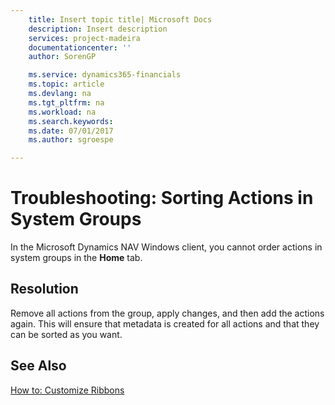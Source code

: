 ```yaml
---
    title: Insert topic title| Microsoft Docs
    description: Insert description
    services: project-madeira
    documentationcenter: ''
    author: SorenGP

    ms.service: dynamics365-financials
    ms.topic: article
    ms.devlang: na
    ms.tgt_pltfrm: na
    ms.workload: na
    ms.search.keywords:
    ms.date: 07/01/2017
    ms.author: sgroespe

---
```

# Troubleshooting: Sorting Actions in System Groups
In the Microsoft Dynamics NAV Windows client, you cannot order actions in system groups in the **Home** tab.  
  
## Resolution  
 Remove all actions from the group, apply changes, and then add the actions again. This will ensure that metadata is created for all actions and that they can be sorted as you want.  
  
## See Also  
 [How to: Customize Ribbons](../how-to-customize-ribbons.md)